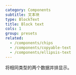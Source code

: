 ```yaml
---
category: Components
subtitle: 文本块
type: BlockText
title: Block text
cols: 1
group: presets
related:
  - /components/chips
  - /components/copyable-text
  - /components/ellipsis-text
---
```


将相同类型的两个数据并排显示。
